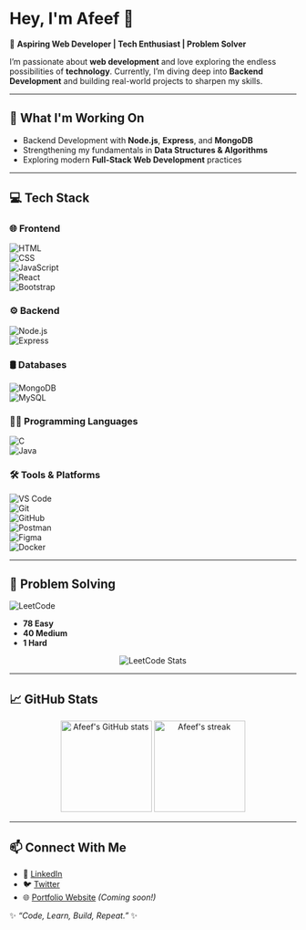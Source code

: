 # Hey, I'm Afeef 👋  

🚀 **Aspiring Web Developer | Tech Enthusiast | Problem Solver**  

I’m passionate about **web development** and love exploring the endless possibilities of **technology**. Currently, I’m diving deep into **Backend Development** and building real-world projects to sharpen my skills.  

---

## 🌱 What I'm Working On  
- Backend Development with **Node.js**, **Express**, and **MongoDB**  
- Strengthening my fundamentals in **Data Structures & Algorithms**  
- Exploring modern **Full-Stack Web Development** practices  

---

## 💻 Tech Stack  

### 🌐 Frontend  
![HTML](https://img.shields.io/badge/HTML5-E34F26?logo=html5&logoColor=white)  
![CSS](https://img.shields.io/badge/CSS3-1572B6?logo=css3&logoColor=white)  
![JavaScript](https://img.shields.io/badge/JavaScript-F7DF1E?logo=javascript&logoColor=black)  
![React](https://img.shields.io/badge/React-20232A?logo=react&logoColor=61DAFB)  
![Bootstrap](https://img.shields.io/badge/Bootstrap-7952B3?logo=bootstrap&logoColor=white)  

### ⚙️ Backend  
![Node.js](https://img.shields.io/badge/Node.js-339933?logo=node.js&logoColor=white)  
![Express](https://img.shields.io/badge/Express-000000?logo=express&logoColor=white)  

### 🛢 Databases  
![MongoDB](https://img.shields.io/badge/MongoDB-4EA94B?logo=mongodb&logoColor=white)  
![MySQL](https://img.shields.io/badge/MySQL-4479A1?logo=mysql&logoColor=white)  

### 👨‍💻 Programming Languages  
![C](https://img.shields.io/badge/C-00599C?logo=c&logoColor=white)  
![Java](https://img.shields.io/badge/Java-007396?logo=java&logoColor=white)  

### 🛠 Tools & Platforms  
![VS Code](https://img.shields.io/badge/VS%20Code-007ACC?logo=visual-studio-code&logoColor=white)  
![Git](https://img.shields.io/badge/Git-F05032?logo=git&logoColor=white)  
![GitHub](https://img.shields.io/badge/GitHub-181717?logo=github&logoColor=white)  
![Postman](https://img.shields.io/badge/Postman-FF6C37?logo=postman&logoColor=white)  
![Figma](https://img.shields.io/badge/Figma-F24E1E?logo=figma&logoColor=white)  
![Docker](https://img.shields.io/badge/Docker-2496ED?logo=docker&logoColor=white)  

---

## 🧩 Problem Solving  

![LeetCode](https://img.shields.io/badge/LeetCode-FFA116?logo=leetcode&logoColor=white)  

- **78 Easy**  
- **40 Medium**  
- **1 Hard**  

<p align="center">
  <img src="https://leetcard.jacoblin.cool/AfeefBasheer?theme=dark&font=Baloo%202&ext=contest" alt="LeetCode Stats"/>
</p>

---

## 📈 GitHub Stats  

<p align="center">
  <img src="https://github-readme-stats.vercel.app/api?username=AfeefBasheer&show_icons=true&theme=radical" alt="Afeef's GitHub stats" height="160"/>
  <img src="https://github-readme-streak-stats.herokuapp.com/?user=AfeefBasheer&theme=radical" alt="Afeef's streak" height="160"/>
</p>

---

## 📫 Connect With Me  

- 💼 [LinkedIn](https://www.linkedin.com/)  
- 🐦 [Twitter](https://twitter.com/)  
- 🌐 [Portfolio Website](https://) *(Coming soon!)*  

✨ *“Code, Learn, Build, Repeat.”* ✨

